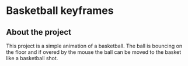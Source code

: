 # Basketball keyframes

## About the project

This project is a simple animation of a basketball. The ball is bouncing on the floor and if overed by the mouse the ball can be moved to the basket like a basketball shot.
